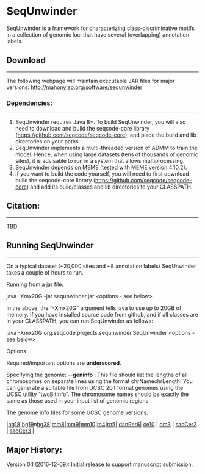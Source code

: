 # SeqUnwinder

SeqUnwinder is a framework for characterizing class-discriminative motifs in a collection of genomic loci that have several (overlapping) annotation labels.  


## Download
--------------
The following webpage will maintain executable JAR files for major versions: 
http://mahonylab.org/software/sequnwinder

### Dependencies:
--------------
1. SeqUnwinder requires Java 8+. To build SeqUnwinder, you will also need to download and build the seqcode-core library (https://github.com/seqcode/seqcode-core), and place the build and lib directories on your paths. 
2. SeqUnwinder implements a multi-threaded version of ADMM to train the model. Hence, when using large datasets (tens of thousands of genomic sites), it is advisable to run in a system that allows multiprocessing.
3. SeqUnwinder depends on [MEME](http://meme-suite.org/) (tested with MEME version 4.10.2).
4. if you want to build the code yourself, you will need to first download build the seqcode-core library (https://github.com/seqcode/seqcode-core) and add its build/classes and lib directories to your CLASSPATH.

## Citation:
--------------
TBD

## Running SeqUnwinder
--------------
On a typical dataset (~20,000 sites and ~8 annotation labels) SeqUnwinder takes a couple of hours to run.

Running from a jar file:

java -Xmx20G -jar sequnwinder.jar <options - see below>

In the above, the “-Xmx20G” argument tells java to use up to 20GB of memory. If you have installed source code from github, and if all classes are in your CLASSPATH, you can run SeqUnwinder as follows:

java -Xmx20G org.seqcode.projects.sequnwinder.SeqUnwinder <options - see below>

Options

Required/important options are __underscored__.

Specifying the genome:
--__geninfo__ <genome info file>:  This file should list the lengths of all chromosomes on separate lines using the format chrName<tab>chrLength. You can generate a suitable file from UCSC 2bit format genomes using the UCSC utility “twoBitInfo”. The chromosome names should be exactly the same as those used in your input list of genomic regions.

The genome info files for some UCSC genome versions:

|[hg18](http://lugh.bmb.psu.edu/software/multigps/support/hg18.info)|[hg19](http://lugh.bmb.psu.edu/software/multigps/support/hg19.info)n[hg38](http://lugh.bmb.psu.edu/software/multigps/support/hg38.info)|[mm8](http://lugh.bmb.psu.edu/software/multigps/support/mm8.info)|[mm9](http://lugh.bmb.psu.edu/software/multigps/support/mm9.info)|[mm10](http://lugh.bmb.psu.edu/software/multigps/support/mm10.info)|[m4](http://lugh.bmb.psu.edu/software/multigps/support/rn4.info)|[rn5](http://lugh.bmb.psu.edu/software/multigps/support/rn5.info)| [danRer6](http://lugh.bmb.psu.edu/software/multigps/support/danRer6.info)| [ce10](http://lugh.bmb.psu.edu/software/multigps/support/ce10.info) | [dm3](http://lugh.bmb.psu.edu/software/multigps/support/dm3.info) | [sacCer2](http://lugh.bmb.psu.edu/software/multigps/support/sacCer2.info) | [sacCer3](http://lugh.bmb.psu.edu/software/multigps/support/sacCer3.info) |






Major History:
--------------  

Version 0.1 (2016-12-09): Initial release to support manuscript submission.
